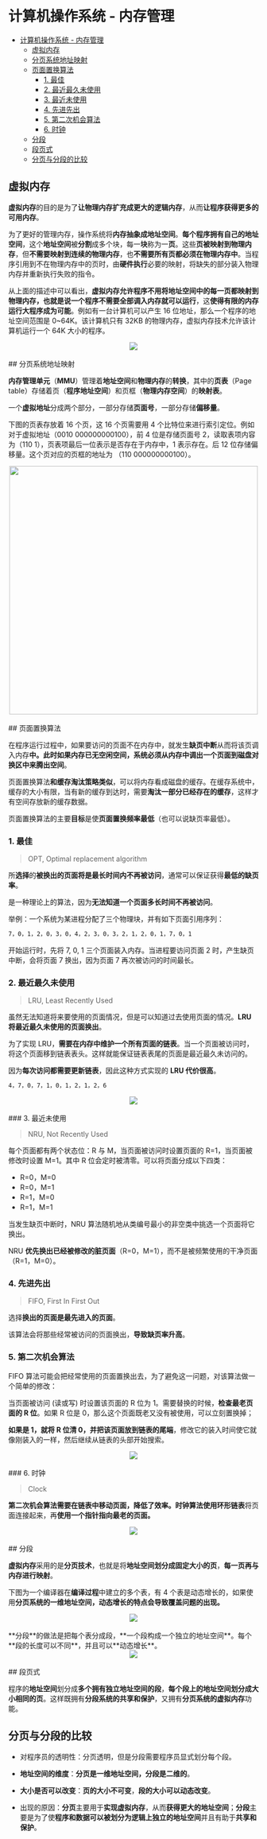 # 计算机操作系统 - 内存管理
<!-- GFM-TOC -->
* [计算机操作系统 - 内存管理](#计算机操作系统---内存管理)
    * [虚拟内存](#虚拟内存)
    * [分页系统地址映射](#分页系统地址映射)
    * [页面置换算法](#页面置换算法)
        * [1. 最佳](#1-最佳)
        * [2. 最近最久未使用](#2-最近最久未使用)
        * [3. 最近未使用](#3-最近未使用)
        * [4. 先进先出](#4-先进先出)
        * [5. 第二次机会算法](#5-第二次机会算法)
        * [6. 时钟](#6-时钟)
    * [分段](#分段)
    * [段页式](#段页式)
    * [分页与分段的比较](#分页与分段的比较)
<!-- GFM-TOC -->


## 虚拟内存

**虚拟内存**的目的是为了**让物理内存扩充成更大的逻辑内存**，从而**让程序获得更多的可用内存**。

为了更好的管理内存，操作系统将**内存抽象成地址空间**。**每个程序拥有自己的地址空间**，这个**地址空间**被**分割**成多个块，每一**块**称为一**页**。这些**页被映射到物理内存**，但**不需要映射到连续的物理内存**，也**不需要所有页都必须在物理内存中**。当程序引用到不在物理内存中的页时，由**硬件执行**必要的映射，将缺失的部分装入物理内存并重新执行失败的指令。

从上面的描述中可以看出，**虚拟内存允许程序不用将地址空间中的每一页都映射到物理内存，也就是说一个程序不需要全部调入内存就可以运行**，这**使得有限的内存运行大程序成为可能**。例如有一台计算机可以产生 16 位地址，那么一个程序的地址空间范围是 0\~64K。该计算机只有 32KB 的物理内存，虚拟内存技术允许该计算机运行一个 64K 大小的程序。

<div align="center"> <img src="https://cs-notes-1256109796.cos.ap-guangzhou.myqcloud.com/7b281b1e-0595-402b-ae35-8c91084c33c1.png"/> </div><br>
## 分页系统地址映射

**内存管理单元**（**MMU**）管理着**地址空间**和**物理内存**的**转换**，其中的**页表**（Page table）存储着页（**程序地址空间**）和页框（**物理内存空间**）的**映射表**。

一个**虚拟地址**分成两个部分，一部分存储**页面号**，一部分存储**偏移量**。

下图的页表存放着 16 个页，这 16 个页需要用 4 个比特位来进行索引定位。例如对于虚拟地址（0010 000000000100），前 4 位是存储页面号 2，读取表项内容为（110 1），页表项最后一位表示是否存在于内存中，1 表示存在。后 12 位存储偏移量。这个页对应的页框的地址为 （110 000000000100）。

<div align="center"> <img src="https://cs-notes-1256109796.cos.ap-guangzhou.myqcloud.com/cf4386a1-58c9-4eca-a17f-e12b1e9770eb.png" width="500"/> </div><br>
## 页面置换算法

在程序运行过程中，如果要访问的页面不在内存中，就发生**缺页中断**从而将该页调入内存**中。此时如果内存已无空闲空间，系统必须从内存中调出一个页面到磁盘对换区中来腾出空间**。

页面置换算法**和缓存淘汰策略类似**，可以将内存看成磁盘的缓存。在缓存系统中，缓存的大小有限，当有新的缓存到达时，需要**淘汰一部分已经存在的缓存**，这样才有空间存放新的缓存数据。

页面置换算法的主要**目标**是使**页面置换频率最低**（也可以说缺页率最低）。

### 1. 最佳

> OPT, Optimal replacement algorithm

所**选择**的**被换出的页面将是最长时间内不再被访问**，通常可以保证获得**最低的缺页率**。

是一种理论上的算法，因为**无法知道一个页面多长时间不再被访问**。

举例：一个系统为某进程分配了三个物理块，并有如下页面引用序列：

```html
7，0，1，2，0，3，0，4，2，3，0，3，2，1，2，0，1，7，0，1
```

开始运行时，先将 7, 0, 1 三个页面装入内存。当进程要访问页面 2 时，产生缺页中断，会将页面 7 换出，因为页面 7 再次被访问的时间最长。

### 2. 最近最久未使用

> LRU, Least Recently Used

虽然无法知道将来要使用的页面情况，但是可以知道过去使用页面的情况。**LRU 将最近最久未使用的页面换出**。

为了实现 LRU，**需要在内存中维护一个所有页面的链表**。当一个页面被访问时，将这个页面移到链表表头。这样就能保证链表表尾的页面是最近最久未访问的。

因为**每次访问都需要更新链表**，因此这种方式实现的 **LRU 代价很高**。

```html
4，7，0，7，1，0，1，2，1，2，6
```

<div align="center"> <img src="https://cs-notes-1256109796.cos.ap-guangzhou.myqcloud.com/eb859228-c0f2-4bce-910d-d9f76929352b.png"/> </div><br>
### 3. 最近未使用

> NRU, Not Recently Used

每个页面都有两个状态位：R 与 M，当页面被访问时设置页面的 R=1，当页面被修改时设置 M=1。其中 R 位会定时被清零。可以将页面分成以下四类：

- R=0，M=0
- R=0，M=1
- R=1，M=0
- R=1，M=1

当发生缺页中断时，NRU 算法随机地从类编号最小的非空类中挑选一个页面将它换出。

NRU **优先换出已经被修改的脏页面**（R=0，M=1），而不是被频繁使用的干净页面（R=1，M=0）。

### 4. 先进先出

> FIFO, First In First Out

选择**换出的页面是最先进入的页面**。

该算法会将那些经常被访问的页面换出，**导致缺页率升高**。

### 5. 第二次机会算法

FIFO 算法可能会把经常使用的页面置换出去，为了避免这一问题，对该算法做一个简单的修改：

当页面被访问 (读或写) 时设置该页面的 R 位为 1。需要替换的时候，**检查最老页面的 R 位**。如果 R 位是 0，那么这个页面既老又没有被使用，可以立刻置换掉；

**如果是 1，就将 R 位清 0，并把该页面放到链表的尾端**，修改它的装入时间使它就像刚装入的一样，然后继续从链表的头部开始搜索。

<div align="center"> <img src="https://cs-notes-1256109796.cos.ap-guangzhou.myqcloud.com/ecf8ad5d-5403-48b9-b6e7-f2e20ffe8fca.png"/> </div><br>
### 6. 时钟

> Clock

**第二次机会算法需要在链表中移动页面，降低了效率。**时钟算法使用**环形链表**将页面连接起来，再**使用一个指针指向最老的页面。**

<div align="center"> <img src="https://cs-notes-1256109796.cos.ap-guangzhou.myqcloud.com/5f5ef0b6-98ea-497c-a007-f6c55288eab1.png"/> </div><br>
## 分段

**虚拟内存**采用的是**分页技术**，也就是将**地址空间划分成固定大小的页**，**每一页再与内存进行映射**。

下图为一个编译器在**编译过程**中建立的多个表，有 4 个表是动态增长的，如果使用**分页系统的一维地址空间，动态增长的特点会导致覆盖问题的出现。**

<div align="center"> <img src="https://cs-notes-1256109796.cos.ap-guangzhou.myqcloud.com/22de0538-7c6e-4365-bd3b-8ce3c5900216.png"/> </div><br>
**分段**的做法是把每个表分成段，**一个段构成一个独立的地址空间**。每个**段的长度可以不同**，并且可以**动态增长**。

<div align="center"> <img src="https://cs-notes-1256109796.cos.ap-guangzhou.myqcloud.com/e0900bb2-220a-43b7-9aa9-1d5cd55ff56e.png"/> </div><br>
## 段页式

程序的**地址空间**划分成**多个拥有独立地址空间的段**，**每个段上的地址空间划分成大小相同的页**。这样既拥有**分段系统的共享和保护**，又拥有**分页系统的虚拟内存**功能。

## 分页与分段的比较

- 对程序员的透明性：分页透明，但是分段需要程序员显式划分每个段。

- **地址空间的维度**：**分页是一维地址空间，分段是二维的**。

- **大小是否可以改变**：**页的大小不可变**，**段的大小可以动态改变**。

- 出现的原因：**分页**主要用于**实现虚拟内存**，从而**获得更大的地址空间**；**分段**主要是为了使**程序和数据可以被划分为逻辑上独立的地址空间**并且有助于**共享和保护**。
